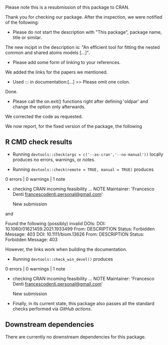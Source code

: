 Please note this is a resubmission of this package to CRAN.

Thank you for checking our package. After the inspection, we were notified of the following:

* Please do not start the description with "This package", package name, title or similar.

The new incipit in the description is: "An efficient tool for fitting the nested common and shared atoms models [...]".

* Please add some form of linking to your references.

We added the links for the papers we mentioned.

* Used ::: in documentation:[...] >> Please omit one colon.

Done.

* Please call the on.exit() functions right after defining 'oldpar' and change the option only afterwards.

We corrected the code as requested.

We now report, for the fixed version of the package, the following

## R CMD check results

- Running `devtools::check(args = c('--as-cran','--no-manual'))` locally produces no errors, warnings, or notes.

- Running `devtools::check(remote = TRUE, manual = TRUE)` produces

0 errors | 0 warnings | 1 note

* checking CRAN incoming feasibility ... NOTE
  Maintainer: 'Francesco Denti <francescodenti.personal@gmail.com>'
  
  New submission

and

Found the following (possibly) invalid DOIs:
    DOI: 10.1080/01621459.2021.1933499
      From: DESCRIPTION
      Status: Forbidden
      Message: 403
    DOI: 10.1111/biom.13626
      From: DESCRIPTION
      Status: Forbidden
      Message: 403

However, the links work when building the documentation.
  
- Running `devtools::check_win_devel()` produces

0 errors | 0 warnings | 1 note

* checking CRAN incoming feasibility ... NOTE
  Maintainer: 'Francesco Denti <francescodenti.personal@gmail.com>'
  
  New submission

- Finally, in its current state, this package also passes all the standard checks performed via *GitHub actions*.

## Downstream dependencies

There are currently no downstream dependencies for this package.
